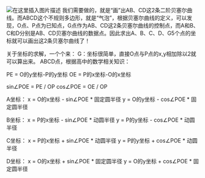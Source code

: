  



![在这里插入图片描述](https://img-blog.csdnimg.cn/20190929232839900.png?x-oss-process=image/watermark,type_ZmFuZ3poZW5naGVpdGk,shadow_10,text_aHR0cHM6Ly9ibG9nLmNzZG4ubmV0L3dlaXhpbl80NTI1MzM5Mw==,size_16,color_FFFFFF,t_70)
我们需要做的，就是“画”出AB、CD这2条二阶贝塞尔曲线。而ABCD这个不规则多边形，就是“气泡”，根据贝塞尔曲线的定义，可以发现，O点、P点为已知点，G点作为AB、CD这2条贝塞尔曲线的控制点，而A和B、C和D分别是AB、CD贝塞尔曲线的数据点。因此求出A、B、C、D、G5个点的坐标就可以画出这2条贝塞尔曲线了！

关于坐标的求解，一个个来：
G：坐标很简单，直接O点与P点的x,y相加除以2就可以算出来。
ABCD点，根据高中的数学相关知识：

PE = O的y坐标-P的y坐标
OE = P的x坐标-O的x坐标

sin∠POE = PE / OP
cos∠POE = OE / OP

A坐标：
x = O的x坐标 - sin∠POE * 固定圆半径
y = O的y坐标 - cos∠POE * 固定圆半径

B坐标：
x = P的x坐标 - sin∠POE * 动圆半径
y = P的y坐标 - cos∠POE * 动圆半径

C坐标：
x = P的x坐标 + sin∠POE * 动圆半径
y = P的y坐标 + cos∠POE * 动圆半径

D坐标：
x = O的x坐标 + sin∠POE * 固定圆半径
y = O的y坐标 + cos∠POE * 固定圆半径